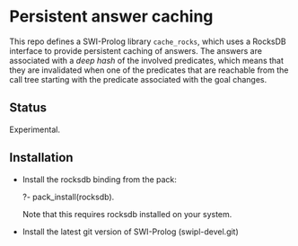# Persistent answer caching

This repo defines a  SWI-Prolog  library   `cache_rocks`,  which  uses a
RocksDB interface to provide persistent caching  of answers. The answers
are associated with a _deep  hash_   of  the  involved predicates, which
means that they are invalidated when  one   of  the  predicates that are
reachable from the call tree starting with the predicate associated with
the goal changes.

## Status

Experimental.

## Installation

  - Install the rocksdb binding from the pack:

       ?- pack_install(rocksdb).

    Note that this requires rocksdb installed on your system.

  - Install the latest git version of SWI-Prolog (swipl-devel.git)
